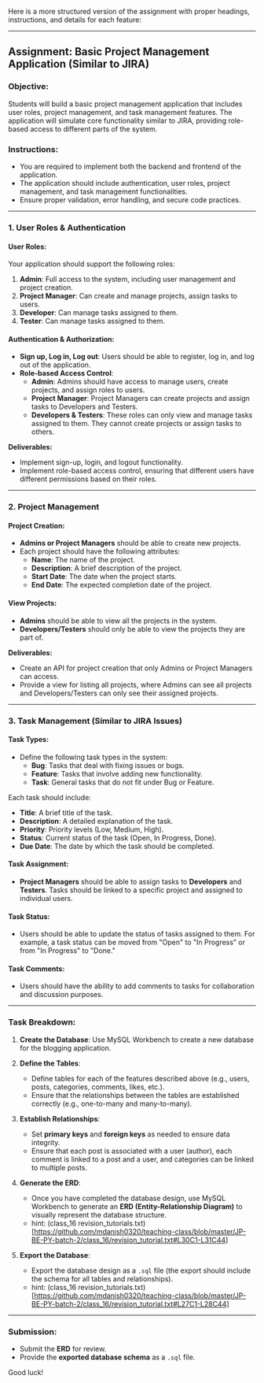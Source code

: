 Here is a more structured version of the assignment with proper headings, instructions, and details for each feature:

---

## **Assignment: Basic Project Management Application (Similar to JIRA)**

### **Objective:**
Students will build a basic project management application that includes user roles, project management, and task management features. The application will simulate core functionality similar to JIRA, providing role-based access to different parts of the system.

### **Instructions:**
- You are required to implement both the backend and frontend of the application.
- The application should include authentication, user roles, project management, and task management functionalities.
- Ensure proper validation, error handling, and secure code practices.

---

### **1. User Roles & Authentication**

#### **User Roles:**
Your application should support the following roles:
1. **Admin**: Full access to the system, including user management and project creation.
2. **Project Manager**: Can create and manage projects, assign tasks to users.
3. **Developer**: Can manage tasks assigned to them.
4. **Tester**: Can manage tasks assigned to them.

#### **Authentication & Authorization:**
- **Sign up, Log in, Log out**: Users should be able to register, log in, and log out of the application.
- **Role-based Access Control**:
  - **Admin**: Admins should have access to manage users, create projects, and assign roles to users.
  - **Project Manager**: Project Managers can create projects and assign tasks to Developers and Testers.
  - **Developers & Testers**: These roles can only view and manage tasks assigned to them. They cannot create projects or assign tasks to others.

**Deliverables:**
- Implement sign-up, login, and logout functionality.
- Implement role-based access control, ensuring that different users have different permissions based on their roles.

---

### **2. Project Management**

#### **Project Creation:**
- **Admins or Project Managers** should be able to create new projects.
- Each project should have the following attributes:
  - **Name**: The name of the project.
  - **Description**: A brief description of the project.
  - **Start Date**: The date when the project starts.
  - **End Date**: The expected completion date of the project.

#### **View Projects:**
- **Admins** should be able to view all the projects in the system.
- **Developers/Testers** should only be able to view the projects they are part of.

**Deliverables:**
- Create an API for project creation that only Admins or Project Managers can access.
- Provide a view for listing all projects, where Admins can see all projects and Developers/Testers can only see their assigned projects.

---

### **3. Task Management (Similar to JIRA Issues)**

#### **Task Types:**
- Define the following task types in the system:
  - **Bug**: Tasks that deal with fixing issues or bugs.
  - **Feature**: Tasks that involve adding new functionality.
  - **Task**: General tasks that do not fit under Bug or Feature.

Each task should include:
- **Title**: A brief title of the task.
- **Description**: A detailed explanation of the task.
- **Priority**: Priority levels (Low, Medium, High).
- **Status**: Current status of the task (Open, In Progress, Done).
- **Due Date**: The date by which the task should be completed.

#### **Task Assignment:**
- **Project Managers** should be able to assign tasks to **Developers** and **Testers**. Tasks should be linked to a specific project and assigned to individual users.

#### **Task Status:**
- Users should be able to update the status of tasks assigned to them. For example, a task status can be moved from "Open" to "In Progress" or from "In Progress" to "Done."
  
#### **Task Comments:**
- Users should have the ability to add comments to tasks for collaboration and discussion purposes.


---

### Task Breakdown:
1. **Create the Database**: Use MySQL Workbench to create a new database for the blogging application.

2. **Define the Tables**:
   - Define tables for each of the features described above (e.g., users, posts, categories, comments, likes, etc.).
   - Ensure that the relationships between the tables are established correctly (e.g., one-to-many and many-to-many).

3. **Establish Relationships**:
   - Set **primary keys** and **foreign keys** as needed to ensure data integrity.
   - Ensure that each post is associated with a user (author), each comment is linked to a post and a user, and categories can be linked to multiple posts.

4. **Generate the ERD**:
   - Once you have completed the database design, use MySQL Workbench to generate an **ERD (Entity-Relationship Diagram)** to visually represent the database structure.
   - hint: (class_16 revision_tutorials.txt)[https://github.com/mdanish0320/teaching-class/blob/master/JP-BE-PY-batch-2/class_16/revision_tutorial.txt#L30C1-L31C44]

5. **Export the Database**:
   - Export the database design as a `.sql` file (the export should include the schema for all tables and relationships).
   - hint: (class_16 revision_tutorials.txt)[https://github.com/mdanish0320/teaching-class/blob/master/JP-BE-PY-batch-2/class_16/revision_tutorial.txt#L27C1-L28C44]

---

### Submission:
- Submit the **ERD** for review.
- Provide the **exported database schema** as a `.sql` file.

Good luck!